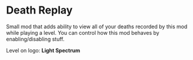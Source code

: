 # Death Replay

Small mod that adds ability to view all of your deaths recorded by this mod while playing a level. You can control how this mod behaves by enabling/disabling stuff.


Level on logo: **Light Spectrum**